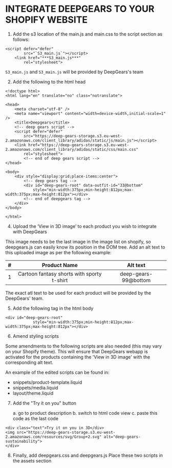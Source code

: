 # INTEGRATE DEEPGEARS TO YOUR SHOPIFY WEBSITE

1.	Add the s3 location of the main.js and main.css to the script section as follows:

```
<script defer="defer"
        src="`S3_main.js`"></script>
    <link href="***S3_main.js***"
        rel="stylesheet">
```
`S3_main.js` and `S3_main.js` will be provided by DeepGears's team

2.	Add the following to the html head 

```
<!doctype html>
<html lang="en" translate="no" class="notranslate">

<head>
    <meta charset="utf-8" />
    <meta name="viewport" content="width=device-width,initial-scale=1" />
    <title>Deepgears</title>
    <!-- deep gears script -->
    <script defer="defer"
        src="https://deep-gears-storage.s3.eu-west-2.amazonaws.com/client_library/adidas/static/js/main.js"></script>
    <link href="https://deep-gears-storage.s3.eu-west-2.amazonaws.com/client_library/adidas/static/css/main.css"
        rel="stylesheet">
        <!-- end of deep gears script -->
</head>

<body>
    <div style="display:grid;place-items:center">
        <!-- deep gears tag -->
        <div id="deep-gears-root" data-outfit-id="33@bottom"
            style="min-width:375px;min-height:812px;max-width:375px;max-height:812px"></div>
        <!-- end of deepgears tag -->
    </div>
</body>

</html>
```
 
4. Upload the ‘View in 3D image’ to each product you wish to integrate with DeepGears
 
This image needs to be the last image in the image list on shopify, so deepgears.js can easily know its position in the DOM tree. Add an alt text to this uploaded image as per the following example:

| # | Product Name  | Alt text |
| :---:   | :-: | :-: |
| 1 | Cartoon fantasy shorts with sporty t-shirt | deep-gears-99@bottom |

The exact atl text to be used for each product will be provided by the DeepGears' team.

5.	Add the following tag in the html body

```
<div id="deep-gears-root"  
            style="min-width:375px;min-height:812px;max-width:375px;max-height:812px"></div>
```

6. Amend styling scripts

Some amendments to the following scripts are also needed (this may vary on your Shopify theme). This will ensure that DeepGears webapp is activated for the products containing the 'View in 3D image' with the corresponding alt text.

An example of the edited scripts can be found in:

- snippets/product-template.liquid
- snippets/media.liquid
- layout/theme.liquid

7. Add the "Try it on you" button

    a. go to product description
    b. switch to html code view
    c. paste this code as the last code

```
<div class="text">Try it on you in 3D</div>
<img src="https://deep-gears-storage.s3.eu-west-2.amazonaws.com/resources/svg/Group+2.svg" alt="deep-gears-sustainability">
</div>
```

8. Finally, add deepgears.css and deepgears.js
Place these two scripts in the assets section
